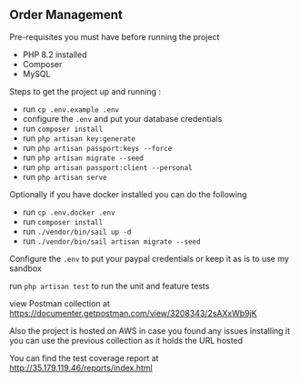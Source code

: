 
## Order Management

Pre-requisites you must have before running the project
- PHP 8.2 installed
- Composer
- MySQL

Steps to get the project up and running :
- run `cp .env.example .env` 
- configure the `.env` and put your database credentials
- run `composer install`
- run `php artisan key:generate`
- run `php artisan passport:keys --force`
- run `php artisan migrate --seed`
- run `php artisan passport:client --personal `
- run `php artisan serve`

Optionally if you have docker installed you can do the following
- run `cp .env.docker .env`
- run `composer install`
- run `./vendor/bin/sail up -d`
- run `./vendor/bin/sail artisan migrate --seed`

Configure the `.env` to put your paypal credentials or keep it as is to use my sandbox

run `php artisan test` to run the unit and feature tests

view Postman collection at https://documenter.getpostman.com/view/3208343/2sAXxWb9jK

Also the project is hosted on AWS in case you found any issues installing it you can use the previous collection as it holds the URL hosted


You can find the test coverage report at http://35.179.119.46/reports/index.html
